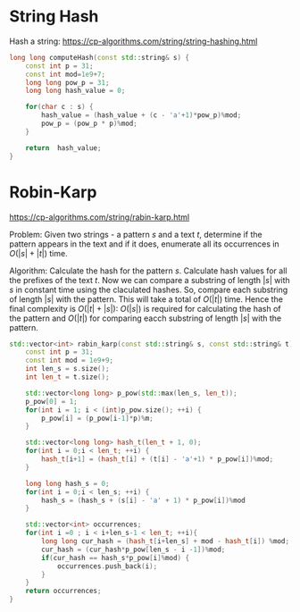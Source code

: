 # String Hash
Hash a string:
https://cp-algorithms.com/string/string-hashing.html

```cpp
long long computeHash(const std::string& s) {
    const int p = 31;
    const int mod=1e9+7;
    long long pow_p = 31;
    long long hash_value = 0;

    for(char c : s) {
        hash_value = (hash_value + (c - 'a'+1)*pow_p)%mod;
        pow_p = (pow_p * p)%mod;
    }

    return  hash_value;
}
```

# Robin-Karp
https://cp-algorithms.com/string/rabin-karp.html

Problem: Given two strings - a pattern *s* and a text *t*, determine if the pattern
appears in the text and if it does, enumerate all its occurrences in $O(|s| + |t|)$ time.

Algorithm: Calculate the hash for the pattern *s*. Calculate hash values for all the
prefixes of the text *t*. Now we can compare a substring of length $|s|$ with *s* in
constant time using the claculated hashes. So, compare each substring of length $|s|$ with
the pattern. This will take a total of $O(|t|)$ time. Hence the final complexity is
$O(|t|+|s|)$: $O(|s|)$ is required for calculating the hash of the pattern and $O(|t|)$
for comparing eacch substring of length $|s|$ with the pattern.

```cpp
std::vector<int> rabin_karp(const std::string& s, const std::string& t) {
    const int p = 31;
    const int mod = 1e9+9;
    int len_s = s.size();
    int len_t = t.size();

    std::vector<long long> p_pow(std::max(len_s, len_t));
    p_pow[0] = 1;
    for(int i = 1; i < (int)p_pow.size(); ++i) {
        p_pow[i] = (p_pow[i-1]*p)%m;
    }

    std::vector<long long> hash_t(len_t + 1, 0);
    for(int i = 0;i < len_t; ++i) {
        hash_t[i+1] = (hash_t[i] + (t[i] - 'a'+1) * p_pow[i])%mod;
    }

    long long hash_s = 0;
    for(int i = 0;i < len_s; ++i) {
        hash_s = (hash_s + (s[i] - 'a' + 1) * p_pow[i])%mod
    }

    std::vector<int> occurrences;
    for(int i =0 ; i < i+len_s-1 < len_t; ++i){
        long long cur_hash = (hash_t[i+len_s] + mod - hash_t[i]) %mod;
        cur_hash = (cur_hash*p_pow[len_s - i -1])%mod;
        if(cur_hash == hash_s*p_pow[i]%mod) {
            occurrences.push_back(i);
        }
    }
    return occurrences;
}
```